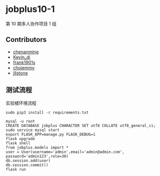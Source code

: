 # jobplus10-1
第 10 期多人协作项目 1 组

## Contributors
* [chenanming](https://www.github.com/chenanming/)
* [Kevin_di](https://github.com/KevinWu532)
* [frank1901s](https://github.com/frank1901s)
* [chojemmy](https://github.com/chojemmy)
* [jllstone](https://github.com/jllstone)

## 测试流程
实验楼环境流程
``` shell
sudo pip3 install -r requirements.txt

mysql -u root
CREATE DATABASE jobplus CHARACTER SET utf8 COLLATE utf8_general_ci;
sudo service mysql start
export FLASK_APP=manage.py FLASK_DEBUG=1
flask upgrade
flask shell
from jobplus.models import *
user = User(username='admin',email='admin@admin.com', password='admin123',role=30)
db.session.add(user)
db.session.commit()
flask run
```
